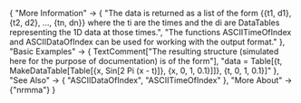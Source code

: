 {
  "More Information" -> {
    "The data is returned as a list of the form {{t1, d1}, {t2, d2}, ..., {tn, dn}} where the ti are the times and the di are DataTables representing the 1D data at those times.",
    "The functions ASCIITimeOfIndex and ASCIIDataOfIndex can be used for working with the output format."
  },
  "Basic Examples" ->
   {
    TextComment["The resulting structure (simulated here for the purpose of documentation) is of the form"],
    "data = Table[{t, MakeDataTable[Table[{x, Sin[2 Pi (x - t)]}, {x, 0, 1, 0.1}]]}, {t, 0, 1, 0.1}]"
   },
  "See Also" -> {
    "ASCIIDataOfIndex",
    "ASCIITimeOfIndex"
   },
  "More About" -> {"nrmma"}
}
